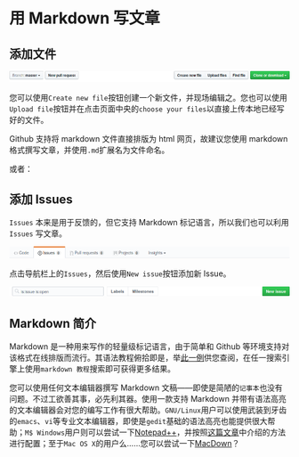 # 用 Markdown 写文章

## 添加文件

![](/img/file-navigation.png)


您可以使用```Create new file```按钮创建一个新文件，并现场编辑之。您也可以使用```Upload file```按钮并在点击页面中央的```choose your files```以直接上传本地已经写好的文件。

Github 支持将 markdown 文件直接排版为 html 网页，故建议您使用 markdown 格式撰写文章，并使用```.md```扩展名为文件命名。

或者：

## 添加 Issues

`Issues` 本来是用于反馈的，但它支持 Markdown 标记语言，所以我们也可以利用 `Issues` 写文章。

![](/img/navigation.png)

点击导航栏上的`Issues`，然后使用`New issue`按钮添加新 Issue。

![](/img/subnav.png)

## Markdown 简介

Markdown 是一种用来写作的轻量级标记语言，由于简单和 Github 等环境支持对该格式在线排版而流行。其语法教程俯拾即是，举[此一例](https://github.com/Melo618/Simple-Markdown-Guide)供您查阅，在任一搜索引擎上使用```markdown 教程```搜索即可获得更多结果。

您可以使用任何文本编辑器撰写 Markdown 文稿——即使是简陋的```记事本```也没有问题。不过工欲善其事，必先利其器。使用一款支持 Markdown 并带有语法高亮的文本编辑器会对您的编写工作有很大帮助。```GNU/Linux```用户可以使用武装到牙齿的```emacs```、```vi```等专业文本编辑器，即使是```gedit```基础的语法高亮也能提供很大帮助；```M$ Windows```用户则可以尝试一下[Notepad++](https://notepad-plus-plus.org/)，并按照[这篇文章](https://www.iots.vip/post/notepad-support-markdown.html)中介绍的方法进行配置；至于```Mac OS X```的用户么……您可以尝试一下[MacDown](https://macdown.uranusjr.com/)？
